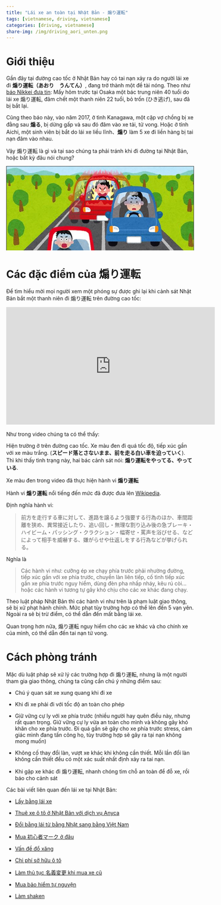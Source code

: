 ```yaml
---
title: "Lái xe an toàn tại Nhật Bản - 煽り運転"
tags: [vietnamese, driving, vietnamese]
categories: [driving, vietnamese]
share-img: /img/driving_aori_unten.png
---
```


# Giới thiệu

Gần đây tại đường cao tốc ở Nhật Bản hay có tai nạn xảy ra do người lái xe đi **煽り運転（あおり　うんてん）**, đang trở thành một đề tài nóng. Theo như [báo Nikkei đưa tin](https://www.nikkei.com/article/DGXMZO3260815004072018AC8Z00/): Mấy hôm trước tại Osaka một bác trung niên 40 tuổi do lái xe 煽り運転, đâm chết một thanh niên 22 tuổi, bỏ trốn (ひき逃げ), sau đã bị bắt lại.

Cũng theo báo này, vào năm 2017, ở tình Kanagawa, một cặp vợ chồng bị xe đằng sau **煽る**, bị dừng gấp và sau đó đâm vào xe tải, tử vong. Hoặc ở tỉnh Aichi, một sinh viên bị bắt do lái xe liều lĩnh、**煽り** làm 5 xe đi liền hàng bị tai nạn đâm vào nhau.

Vậy 煽り運転 là gì và tại sao chúng ta phải tránh khi đi đường tại Nhật Bản, hoặc bất kỳ đâu nói chung?

![](/img/driving_aori_unten.png)

# Các đặc điểm của 煽り運転

Để tìm hiểu mời mọi người xem một phóng sự được ghi lại khi cảnh sát Nhật Bản bắt một thanh niên đi 煽り運転 trên đường cao tốc:
<iframe width="560" height="315" src="https://www.youtube.com/embed/cONdX8SghXk" frameborder="0" allow="autoplay; encrypted-media" allowfullscreen></iframe>

Như trong video chúng ta có thể thấy:

Hiện trường ở trên đường cao tốc. Xe màu đen đi quá tốc độ, tiếp xúc gần với xe màu trắng. (**スピード落とさないまま、前を走る白い車を迫っていく**). Thì khi thấy tình trạng này, hai bác cảnh sát nói: **煽り運転をやってる、やっている**.

Xe màu đen trong video đã thực hiện hành vi **煽り運転**

Hành vi **煽り運転** nổi tiếng đến mức đã được đưa lên [Wikipedia](https://ja.wikipedia.org/wiki/%E3%81%82%E3%81%8A%E3%82%8A%E9%81%8B%E8%BB%A2).

Định nghĩa hành vi:

> 前方を走行する車に対して、進路を譲るよう強要する行為のほか、車間距離を狭め、異常接近したり、追い回し・無理な割り込み後の急ブレーキ・ハイビーム・パッシング・クラクション・幅寄せ・罵声を浴びせる、などによって相手を威嚇する、嫌がらせや仕返しをする行為などが挙げられる。

Nghĩa là

> Các hành vi như: cưỡng ép xe chạy phía trước phải nhường đường, tiếp xúc gần với xe phía trước, chuyển làn liên tiếp, cố tình tiếp xúc gần xe phía trước nguy hiểm, dùng đèn pha nhấp nháy, kêu rú còi... hoặc các hành vi tương tự gây khó chịu cho các xe khác đang chạy.

Theo luật pháp Nhật Bản thì các hành vi như trên là phạm luật giao thông, sẽ bị xử phạt hành chính. Mức phạt tùy trường hợp có thể lên đến 5 vạn yên. Ngoài ra sẽ bị trừ điểm, có thể dẫn đến mất bằng lái xe.

Quan trọng hơn nữa, 煽り運転 nguy hiểm cho các xe khác và cho chính xe của mình, có thể dẫn đến tai nạn tử vong.

<script async src="//pagead2.googlesyndication.com/pagead/js/adsbygoogle.js"></script>
<ins class="adsbygoogle"
     style="display:block; text-align:center;"
     data-ad-layout="in-article"
     data-ad-format="fluid"
     data-ad-client="ca-pub-2750437710821247"
     data-ad-slot="8905029259"></ins>
<script>
     (adsbygoogle = window.adsbygoogle || []).push({});
</script>

# Cách phòng tránh

Mặc dù luật pháp sẽ xử lý các trường hợp đi 煽り運転, nhưng là một người tham gia giao thông, chúng ta cũng cần chú ý những điểm sau:

* Chú ý quan sát xe xung quang khi đi xe

* Khi đi xe phải đi với tốc độ an toàn cho phép

* Giữ vững cự ly với xe phía trước (nhiều người hay quên điều này, nhưng rất quan trọng. Giữ vững cự ly vừa an toàn cho mình và không gây khó khăn cho xe phía trước. Đi quá gần sẽ gây cho xe phía trước stress, cảm giác mình đang tấn công họ, tùy trường hợp sẽ gây ra tại nạn không mong muốn)

* Không cố thay đổi làn, vượt xe khác khi không cần thiết. Mỗi lần đổi làn không cần thiết đều có một xác suất nhất định xảy ra tai nạn.

* Khi gặp xe khác đi 煽り運転, nhanh chóng tìm chỗ an toàn để đỗ xe, rồi báo cho cảnh sát

Các bài viết liên quan đến lái xe tại Nhật Bản:

<script async src="//pagead2.googlesyndication.com/pagead/js/adsbygoogle.js"></script>
<ins class="adsbygoogle"
     style="display:block; text-align:center;"
     data-ad-layout="in-article"
     data-ad-format="fluid"
     data-ad-client="ca-pub-2750437710821247"
     data-ad-slot="8905029259"></ins>
<script>
     (adsbygoogle = window.adsbygoogle || []).push({});
</script>

* [Lấy bằng lái xe](https://phuongnq.me/2018-06-08-driving-license-in-japan-part-1/)

* [Thuê xe ô tô ở Nhật Bản với dịch vụ Anyca](https://phuongnq.me/2018-06-30-thue-xe-qua-dich-vu-anyca/)

* [Đổi bằng lái từ bằng Nhật sang bằng Việt Nam](https://phuongnq.me/2018-08-22-doi-bang-nhat-sang-bang-viet/)

* [Mua 初心者マーク ở đâu](https://phuongnq.me/2018-08-27-use-new-user-mark-japan-driver/)

* [Vấn đề đổ xăng](https://phuongnq.me/2018-09-02-driving-in-japan-gasoline/)

* [Chi phí sở hữu ô tô](https://phuongnq.me/2018-09-07-how-much-a-car-cost-whole-life)

* [Làm thủ tục 名義変更 khi mua xe cũ](https://phuongnq.me/2018-11-03-thu-tuc-doi-ten-khi-mua-xe-oto)

* [Mua bảo hiểm tự nguyện](https://phuongnq.me/2018-11-18-first-time-car-insurance/)

* [Làm shaken](/2018-12-12-first-time-shaken)